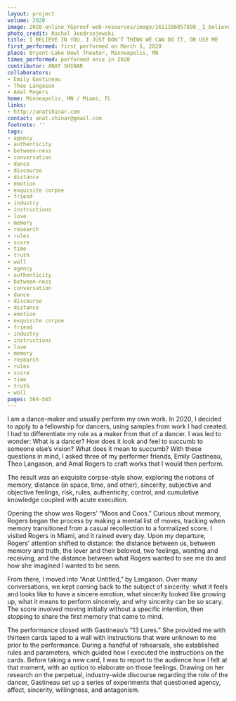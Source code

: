 ```yaml
---
layout: project
volume: 2020
image: 2020-online_YGproof-web-resources/image/1611186057898__I_believe_in_you__I_just_don_t_think_we_can_do_it__or_Use_Me--Anat_Shinar.png
photo_credit: Rachel Jendrzejewski
title: I BELIEVE IN YOU, I JUST DON’T THINK WE CAN DO IT, OR USE ME
first_performed: first performed on March 5, 2020
place: Bryant-Lake Bowl Theater, Minneapolis, MN
times_performed: performed once in 2020
contributor: ANAT SHINAR
collaborators:
- Emily Gastineau
- Theo Langason
- Amal Rogers
home: Minneapolis, MN / Miami, FL
links:
- http://anatshinar.com
contact: anat.shinar@gmail.com
footnote: ''
tags:
- agency
- authenticity
- between-ness
- conversation
- dance
- discourse
- distance
- emotion
- exquisite corpse
- friend
- industry
- instructions
- love
- memory
- research
- rules
- score
- time
- truth
- wall
- agency
- authenticity
- between-ness
- conversation
- dance
- discourse
- distance
- emotion
- exquisite corpse
- friend
- industry
- instructions
- love
- memory
- research
- rules
- score
- time
- truth
- wall
pages: 564-565
---
```


I am a dance-maker and usually perform my own work. In 2020, I decided to apply to a fellowship for dancers, using samples from work I had created. I had to differentiate my role as a maker from that of a dancer. I was led to wonder: What is a dancer? How does it look and feel to succumb to someone else’s vision? What does it mean to succumb? With these questions in mind, I asked three of my performer friends, Emily Gastineau, Theo Langason, and Amal Rogers to craft works that I would then perform.

The result was an exquisite corpse-style show, exploring the notions of memory, distance (in space, time, and other), sincerity, subjective and objective feelings, risk, rules, authenticity, control, and cumulative knowledge coupled with acute execution.

Opening the show was Rogers’ “Moos and Coos.” Curious about memory, Rogers began the process by making a mental list of moves, tracking when memory transitioned from a casual recollection to a formalized score. I visited Rogers in Miami, and it rained every day. Upon my departure, Rogers’ attention shifted to distance: the distance between us, between memory and truth, the lover and their beloved, two feelings, wanting and receiving, and the distance between what Rogers wanted to see me do and how she imagined I wanted to be seen.

From there, I moved into “Anat Untitled,” by Langason. Over many conversations, we kept coming back to the subject of sincerity: what it feels and looks like to have a sincere emotion, what sincerity looked like growing up, what it means to perform sincerely, and why sincerity can be so scary. The score involved moving initially without a specific intention, then stopping to share the first memory that came to mind.

The performance closed with Gastineau’s “13 Lures.” She provided me with thirteen cards taped to a wall with instructions that were unknown to me prior to the performance. During a handful of rehearsals, she established rules and parameters, which guided how I executed the instructions on the cards. Before taking a new card, I was to report to the audience how I felt at that moment, with an option to elaborate on those feelings. Drawing on her research on the perpetual, industry-wide discourse regarding the role of the dancer, Gastineau set up a series of experiments that questioned agency, affect, sincerity, willingness, and antagonism.